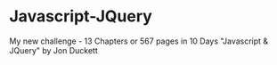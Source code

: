# Javascript-JQuery
My new challenge - 13 Chapters or 567 pages in 10 Days "Javascript & JQuery" by Jon Duckett 
